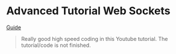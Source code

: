# Advanced Tutorial Web Sockets

[Guide](https://youtu.be/hDZOPokZuSA?list=PLHLYG7mk_iQnUkCK3SvZVWghJ1Qts9WKn&t=2070)

> Really good high speed coding in this Youtube tutorial. The tutorial/code is not finished.

